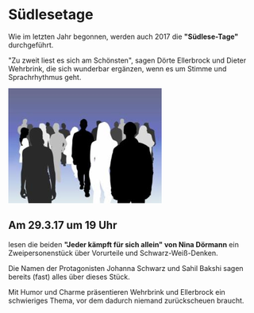 # Südlesetage

Wie im letzten Jahr begonnen, werden auch 2017 die **"Südlese-Tage"**
durchgeführt.

"Zu zweit liest es sich am Schönsten", sagen Dörte Ellerbrock und Dieter
Wehrbrink, die sich wunderbar ergänzen, wenn es um Stimme und
Sprachrhythmus geht.

![](/img/wsb_309x194_schwarz-wei$C3$9F.jpg)

## Am 29.3.17 um 19 Uhr

lesen die beiden **"Jeder kämpft für sich allein" von Nina Dörmann** ein
Zweipersonenstück über Vorurteile und Schwarz-Weiß-Denken.

Die Namen der Protagonisten Johanna Schwarz und Sahil Bakshi sagen
bereits (fast) alles über dieses Stück.

Mit Humor und Charme präsentieren Wehrbrink und Ellerbrock ein
schwieriges Thema, vor dem dadurch niemand zurückscheuen braucht.
